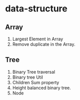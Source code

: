 # data-structure

## Array 
  1. Largest Element in Array
  2. Remove duplicate in the Array.

## Tree 
  1. Binary Tree traversal 
  2. Binary tree Util 
  3. Children Sum property 
  4. Height balanced binary tree.
  5. Node
